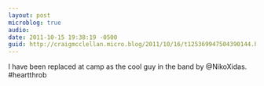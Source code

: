 ```yaml
---
layout: post
microblog: true
audio: 
date: 2011-10-15 19:38:19 -0500
guid: http://craigmcclellan.micro.blog/2011/10/16/t125369947504390144.html
---
```

I have been replaced at camp as the cool guy in the band by @NikoXidas. #heartthrob
